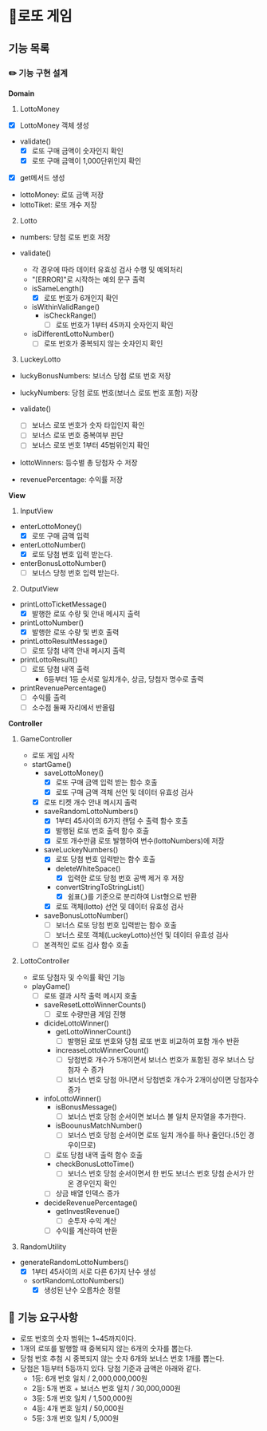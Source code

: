 # 💸로또 게임

## 기능 목록

### ✏️ 기능 구현 설계

**Domain**

1. LottoMoney

- [x] LottoMoney 객체 생성
- validate()
  - [x] 로또 구매 금액이 숫자인지 확인
  - [x] 로또 구매 금액이 1,000단위인지 확인
- [x] get메서드 생성
- lottoMoney: 로또 금액 저장
- lottoTiket: 로또 개수 저장

2. Lotto

- numbers: 당첨 로또 번호 저장

- validate()
  - 각 경우에 따라 데이터 유효성 검사 수행 및 예외처리
  - "[ERROR]"로 시작하는 예외 문구 출력
  - isSameLength()
    - [x] 로또 번호가 6개인지 확인
  - isWithinValidRange()
    - isCheckRange()
      - [ ] 로또 번호가 1부터 45까지 숫자인지 확인
  - isDifferentLottoNumber()
    - [ ] 로또 번호가 중복되지 않는 숫자인지 확인

3. LuckeyLotto

- luckyBonusNumbers: 보너스 당첨 로또 번호 저장
- luckyNumbers: 당첨 로또 번호(보너스 로또 번호 포함) 저장

- validate()
  - [ ] 보너스 로또 번호가 숫자 타입인지 확인
  - [ ] 보너스 로또 번호 중복여부 판단
  - [ ] 보너스 로또 번호 1부터 45범위인지 확인
- lottoWinners: 등수별 총 당첨자 수 저장
- revenuePercentage: 수익률 저장

**View**

1. InputView

- enterLottoMoney()
  - [x] 로또 구매 금액 입력
- enterLottoNumber()
  - [x] 로또 당첨 번호 입력 받는다.
- enterBonusLottoNumber()
  - [ ] 보너스 당청 번호 입력 받는다.

2. OutputView

- printLottoTicketMessage()
  - [x] 발행한 로또 수량 및 안내 메시지 출력
- printLottoNumber()
  - [x] 발행한 로또 수량 및 번호 출력
- printLottoResultMessage()
  - [ ] 로또 당첨 내역 안내 메시지 출력
- printLottoResult()
  - [ ] 로또 당첨 내역 출력
    - 6등부터 1등 순서로 일치개수, 상금, 당첨자 명수로 출력
- printRevenuePercentage()
  - [ ] 수익률 출력
  - [ ] 소수점 둘째 자리에서 반올림

**Controller**

1. GameController

   - 로또 게임 시작
   - startGame()
     - saveLottoMoney()
       - [x] 로또 구매 금액 입력 받는 함수 호출
       - [x] 로또 구매 금액 객체 선언 및 데이터 유효성 검사
     - [x] 로또 티켓 개수 안내 메시지 출력
     - saveRandomLottoNumbers()
       - [x] 1부터 45사이의 6가지 랜덤 수 출력 함수 호출
       - [x] 발행된 로또 번호 출력 함수 호출
       - [x] 로또 개수만큼 로또 발행하여 변수(lottoNumbers)에 저장
     - saveLuckeyNumbers()
       - [x] 로또 당첨 번호 입력받는 함수 호출
       - deleteWhiteSpace()
         - [x] 입력한 로또 당첨 번호 공백 제거 후 저장
       - convertStringToStringList()
         - [x] 쉼표(,)를 기준으로 분리하여 List형으로 반환
       - [x] 로또 객체(lotto) 선언 및 데이터 유효성 검사
     - saveBonusLottoNumber()
       - [ ] 보너스 로또 당첨 번호 입력받는 함수 호출
       - [ ] 보너스 로또 객체(LuckeyLotto)선언 및 데이터 유효성 검사
     - [ ] 본격적인 로또 검사 함수 호출

2. LottoController
   - 로또 당첨자 및 수익률 확인 기능
   - playGame()
     - [ ] 로또 결과 시작 출력 메시지 호출
     - saveResetLottoWinnerCounts()
       - [ ] 로또 수량만큼 게임 진행
     - dicideLottoWinner()
       - getLottoWinnerCount()
         - [ ] 발행된 로또 번호와 당첨 로또 번호 비교하여 포함 개수 반환
       - increaseLottoWinnerCount()
         - [ ] 당첨번호 개수가 5개이면서 보너스 번호가 포함된 경우 보너스 당첨자 수 증가
         - [ ] 보너스 번호 당첨 아니면서 당첨번호 개수가 2개이상이면 당첨자수 증가
     - infoLottoWinner()
       - isBonusMessage()
         - [ ] 보너스 번호 당첨 순서이면 보너스 볼 일치 문자열을 추가한다.
       - isBoounusMatchNumber()
         - [ ] 보너스 번호 당첨 순서이면 로또 일치 개수를 하나 줄인다.(5인 경우이므로)
       - [ ] 로또 당첨 내역 출력 함수 호출
       - checkBonusLottoTime()
         - [ ] 보너스 번호 당첨 순서이면서 한 번도 보너스 번호 당첨 순서가 안온 경우인지 확인
       - [ ] 상금 배열 인덱스 증가
     - decideRevenuePercentage()
       - getInvestRevenue()
         - [ ] 순투자 수익 계산
       - [ ] 수익률 계산하여 반환
3. RandomUtility

- generateRandomLottoNumbers()
  - [x] 1부터 45사이의 서로 다른 6가지 난수 생성
  - sortRandomLottoNumbers()
    - [x] 생성된 난수 오름차순 정렬

## 🚀 기능 요구사항

- 로또 번호의 숫자 범위는 1~45까지이다.
- 1개의 로또를 발행할 때 중복되지 않는 6개의 숫자를 뽑는다.
- 당첨 번호 추첨 시 중복되지 않는 숫자 6개와 보너스 번호 1개를 뽑는다.
- 당첨은 1등부터 5등까지 있다. 당첨 기준과 금액은 아래와 같다.
  - 1등: 6개 번호 일치 / 2,000,000,000원
  - 2등: 5개 번호 + 보너스 번호 일치 / 30,000,000원
  - 3등: 5개 번호 일치 / 1,500,000원
  - 4등: 4개 번호 일치 / 50,000원
  - 5등: 3개 번호 일치 / 5,000원
